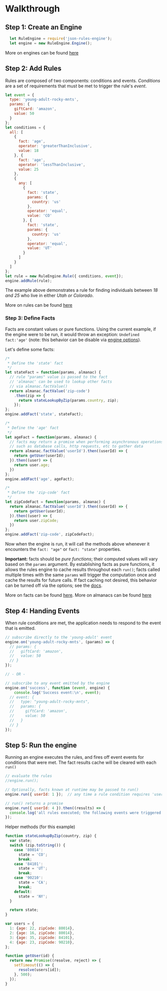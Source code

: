 # Walkthrough

## Step 1: Create an Engine

```js
  let RuleEngine = require('json-rules-engine');
  let engine = new RuleEngine.Engine();
```

More on engines can be found [here](./engine.md)

## Step 2: Add Rules

Rules are composed of two components: conditions and events.  _Conditions_ are a set of requirements that must be met to trigger the rule's _event_.

```js
let event = {
  type: 'young-adult-rocky-mnts',
  params: {
    giftCard: 'amazon',
    value: 50
  }
};
let conditions = {
  all: [
    {
      fact: 'age',
      operator: 'greaterThanInclusive',
      value: 18
    }, {
      fact: 'age',
      operator: 'lessThanInclusive',
      value: 25
    },
    {
      any: [
        {
          fact: 'state',
          params: {
            country: 'us'
          },
          operator: 'equal',
          value: 'CO'
        }, {
          fact: 'state',
          params: {
            country: 'us'
          },
          operator: 'equal',
          value: 'UT'
        }
      ]
    }
  ]
};
let rule = new RuleEngine.Rule({ conditions, event});
engine.addRule(rule);
```

The example above demonstrates a rule for finding individuals between _18 and 25_ who live in either _Utah or Colorado_.

More on rules can be found [here](./rules.md)

### Step 3: Define Facts

Facts are constant values or pure functions.  Using the current example, if the engine were to be run, it would throw an exception: `Undefined fact:'age'` (note: this behavior can be disable via [engine options](./engine.md#Options)).

Let's define some facts:

```js
/*
 * Define the 'state' fact
 */
let stateFact = function(params, almanac) {
  // rule "params" value is passed to the fact
  // 'almanac' can be used to lookup other facts
  // via almanac.factValue()
  return almanac.factValue('zip-code')
    .then(zip => {
      return stateLookupByZip(params.country, zip);
    });
};
engine.addFact('state', stateFact);

/*
 * Define the 'age' fact
 */
let ageFact = function(params, almanac) {
  // facts may return a promise when performing asynchronous operations
  // such as database calls, http requests, etc to gather data
  return almanac.factValue('userId').then((userId) => {
    return getUser(userId);
  }).then((user) => {
    return user.age;
  })
};
engine.addFact('age', ageFact);

/*
 * Define the 'zip-code' fact
 */
let zipCodeFact = function(params, almanac) {
  return almanac.factValue('userId').then((userId) => {
    return getUser(userId);
  }).then((user) => {
    return user.zipCode;
  })
};
engine.addFact('zip-code', zipCodeFact);
```

Now when the engine is run, it will call the methods above whenever it encounters the ```fact: "age"``` or ```fact: "state"``` properties.

**Important:** facts should be *pure functions*; their computed values will vary based on the ```params``` argument.  By establishing facts as pure functions, it allows the rules engine to cache results throughout each ```run()```; facts called multiple times with the same ```params``` will trigger the computation once and cache the results for future calls.  If fact caching not desired, this behavior can be turned off via the options; see the [docs](./facts.md).

More on facts can be found [here](./facts.md).  More on almanacs can be found [here](./almanac.md)


## Step 4: Handing Events

When rule conditions are met, the application needs to respond to the event that is emitted.

```js
// subscribe directly to the 'young-adult' event
engine.on('young-adult-rocky-mnts', (params) => {
  // params: {
  //   giftCard: 'amazon',
  //   value: 50
  // }
});

// - OR -

// subscribe to any event emitted by the engine
engine.on('success', function (event, engine) {
    console.log('Success event:\n', event);
  // event: {
  //   type: "young-adult-rocky-mnts",
  //   params: {
  //     giftCard: 'amazon',
  //     value: 50
  //   }
  // }
});
```

## Step 5: Run the engine

Running an engine executes the rules, and fires off event events for conditions that were met.  The fact results cache will be cleared with each ```run()```

```js
// evaluate the rules
//engine.run();

// Optionally, facts known at runtime may be passed to run()
engine.run({ userId: 1 });  // any time a rule condition requires 'userId', '1' will be returned

// run() returns a promise
engine.run({ userId: 4 }).then((results) => {
  console.log('all rules executed; the following events were triggered: ', results.events)
});
```
Helper methods (for this example)
```js
function stateLookupByZip(country, zip) {
  var state;
  switch (zip.toString()) {
    case '80014':
      state = 'CO';
      break;
    case '84101':
      state = 'UT';
      break;
    case '90210':
      state = 'CA';
      break;
    default:
      state = 'NY';
  }

  return state;
}

var users = {
  1: {age: 22, zipCode: 80014},
  2: {age: 16, zipCode: 80014},
  3: {age: 35, zipCode: 84101},
  4: {age: 23, zipCode: 90210},
};

function getUser(id) {
  return new Promise((resolve, reject) => {
    setTimeout(() => {
      resolve(users[id]);
    }, 500);
  });
}
```
